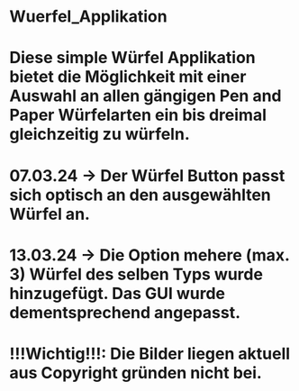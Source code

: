 # Wuerfel_Applikation
# Diese simple Würfel Applikation bietet die Möglichkeit mit einer Auswahl an allen gängigen Pen and Paper Würfelarten ein bis dreimal gleichzeitig zu würfeln.
# 07.03.24 -> Der Würfel Button passt sich optisch an den ausgewählten Würfel an.
# 13.03.24 -> Die Option mehere (max. 3) Würfel des selben Typs wurde hinzugefügt. Das GUI wurde dementsprechend angepasst.
# !!!Wichtig!!!: Die Bilder liegen aktuell aus Copyright gründen nicht bei.
